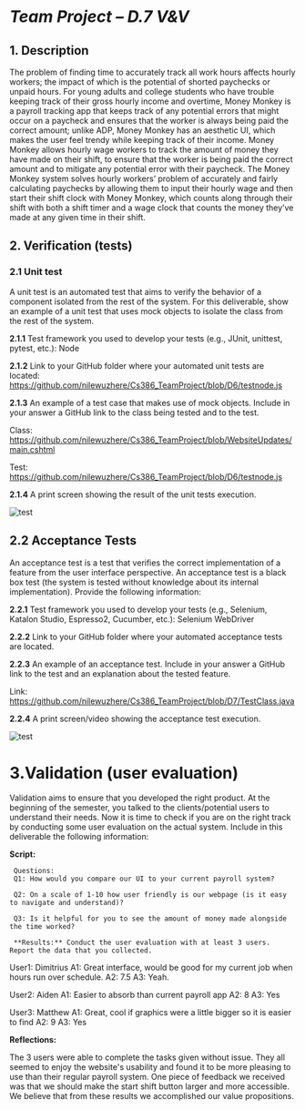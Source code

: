 
# *Team Project – D.7 V&V*

## 1. Description


The problem of finding time to accurately track all work hours affects hourly workers; the impact of which is the potential of shorted paychecks or unpaid hours. For young adults and college students who have trouble keeping track of their gross hourly income and overtime, Money Monkey is a payroll tracking app that keeps track of any potential errors that might occur on a paycheck and ensures that the worker is always being paid the correct amount; unlike ADP, Money Monkey has an aesthetic UI, which makes the user feel trendy while keeping track of their income. Money Monkey allows hourly wage workers to track the amount of money they have made on their shift, to ensure that the worker is being paid the correct amount and to mitigate any potential error with their paycheck. 
The Money Monkey system solves hourly workers’ problem of accurately and fairly calculating paychecks by allowing them to input their hourly wage and then start their shift clock with Money Monkey, which counts along through their shift with both a shift timer and a wage clock that counts the money they’ve made at any given time in their shift. 

## 2. Verification (tests)


### 2.1 Unit test         

A unit test is an automated test that aims to verify the behavior of a component isolated from the rest of the system. For this deliverable, show an example of a unit test that uses mock objects to isolate the class from the rest of the system. 

**2.1.1** Test framework you used to develop your tests (e.g., JUnit, unittest, pytest, etc.):  Node

**2.1.2** Link to your GitHub folder where your automated unit tests are located: https://github.com/nilewuzhere/Cs386_TeamProject/blob/D6/testnode.js

**2.1.3** An example of a test case that makes use of mock objects. Include in your answer a GitHub link to the class being tested and to the test.

Class:	https://github.com/nilewuzhere/Cs386_TeamProject/blob/WebsiteUpdates/main.cshtml

Test: https://github.com/nilewuzhere/Cs386_TeamProject/blob/D6/testnode.js

**2.1.4** A print screen showing the result of the unit tests execution. 

 ![test](https://i.ibb.co/0JBjFL5/image.png)  
 
 
## 2.2 Acceptance Tests

An acceptance test is a test that verifies the correct implementation of a feature from the user interface perspective. An acceptance test is a black box test (the system is tested without knowledge about its internal implementation). Provide the following information:

**2.2.1** Test framework you used to develop your tests (e.g., Selenium, Katalon Studio, Espresso2, Cucumber, etc.): Selenium WebDriver

**2.2.2** Link to your GitHub folder where your automated acceptance tests are located.

**2.2.3** An example of an acceptance test. Include in your answer a GitHub link to the test and an explanation about the tested feature.  

Link: https://github.com/nilewuzhere/Cs386_TeamProject/blob/D7/TestClass.java

**2.2.4** A print screen/video showing the acceptance test execution. 

 ![test](https://i.ibb.co/W6YK7Jw/Screen-Shot-2022-12-07-at-12-45-27-PM.png)

# 3.Validation (user evaluation)

Validation aims to ensure that you developed the right product. At the beginning of the semester, you talked to the clients/potential users to understand their needs. Now it is time to check if you are on the right track by conducting some user evaluation on the actual system. Include in this deliverable the following information:

**Script:**

     Questions:
     Q1: How would you compare our UI to your current payroll system?

     Q2: On a scale of 1-10 how user friendly is our webpage (is it easy to navigate and understand)?

     Q3: Is it helpful for you to see the amount of money made alongside the time worked?

     **Results:** Conduct the user evaluation with at least 3 users. Report the data that you collected.

User1: Dimitrius
A1: Great interface, would be good for my current job when hours run over schedule. 
A2: 7.5
A3: Yeah.

User2: Aiden 
A1: Easier to absorb than current payroll app
A2: 8
A3: Yes

User3: Matthew 
A1: Great, cool if graphics were a little bigger so it is easier to find
A2: 9
A3: Yes

**Reflections:**

The 3 users were able to complete the tasks given without issue. They all seemed to enjoy the website's usability and found it to be more pleasing to use than their regular payroll system. One piece of feedback we received was that we should make the start shift button larger and more accessible. We believe that from these results we accomplished our value propositions. 


